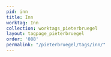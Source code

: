 ```yaml
---
pid: inn
title: Inn
worktag: Inn
collection: worktags_pieterbruegel
layout: tagpage_pieterbruegel
order: '088'
permalink: "/pieterbruegel/tags/inn/"
---
```

